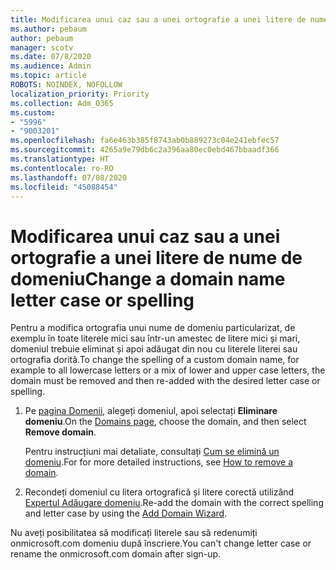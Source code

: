```yaml
---
title: Modificarea unui caz sau a unei ortografie a unei litere de nume de domeniu
ms.author: pebaum
author: pebaum
manager: scotv
ms.date: 07/8/2020
ms.audience: Admin
ms.topic: article
ROBOTS: NOINDEX, NOFOLLOW
localization_priority: Priority
ms.collection: Adm_O365
ms.custom:
- "5996"
- "9003201"
ms.openlocfilehash: fa6e463b385f8743ab0b889273c04e241ebfec57
ms.sourcegitcommit: 4265a9e79db6c2a396aa80ec0ebd467bbaadf366
ms.translationtype: HT
ms.contentlocale: ro-RO
ms.lasthandoff: 07/08/2020
ms.locfileid: "45088454"
---
```

# <a name="change-a-domain-name-letter-case-or-spelling"></a><span data-ttu-id="54413-102">Modificarea unui caz sau a unei ortografie a unei litere de nume de domeniu</span><span class="sxs-lookup"><span data-stu-id="54413-102">Change a domain name letter case or spelling</span></span>

<span data-ttu-id="54413-103">Pentru a modifica ortografia unui nume de domeniu particularizat, de exemplu în toate literele mici sau într-un amestec de litere mici și mari, domeniul trebuie eliminat și apoi adăugat din nou cu literele literei sau ortografia dorită.</span><span class="sxs-lookup"><span data-stu-id="54413-103">To change the spelling of a custom domain name, for example to all lowercase letters or a mix of lower and upper case letters, the domain must be removed and then re-added with the desired letter case or spelling.</span></span>

1. <span data-ttu-id="54413-104">Pe [pagina Domenii](https://portal.office.com/adminportal/home#/Domains), alegeți domeniul, apoi selectați **Eliminare domeniu**.</span><span class="sxs-lookup"><span data-stu-id="54413-104">On the [Domains page](https://portal.office.com/adminportal/home#/Domains), choose the domain, and then select  **Remove domain**.</span></span></br>

    <span data-ttu-id="54413-105">Pentru instrucțiuni mai detaliate, consultați [Cum se elimină un domeniu](https://docs.microsoft.com/microsoft-365/admin/get-help-with-domains/remove-a-domain?view=o365-worldwide).</span><span class="sxs-lookup"><span data-stu-id="54413-105">For for more detailed instructions, see [How to remove a domain](https://docs.microsoft.com/microsoft-365/admin/get-help-with-domains/remove-a-domain?view=o365-worldwide).</span></span>

2. <span data-ttu-id="54413-106">Recondeți domeniul cu litera ortografică și litere corectă utilizând [Expertul Adăugare domeniu](https://portal.office.com/adminportal/home#/Domains/Wizard).</span><span class="sxs-lookup"><span data-stu-id="54413-106">Re-add the domain with the correct spelling and letter case by using the [Add Domain Wizard](https://portal.office.com/adminportal/home#/Domains/Wizard).</span></span>

<span data-ttu-id="54413-107">Nu aveți posibilitatea să modificați literele sau să redenumiți onmicrosoft.com domeniu după înscriere.</span><span class="sxs-lookup"><span data-stu-id="54413-107">You can't change letter case or rename the onmicrosoft.com domain after sign-up.</span></span>